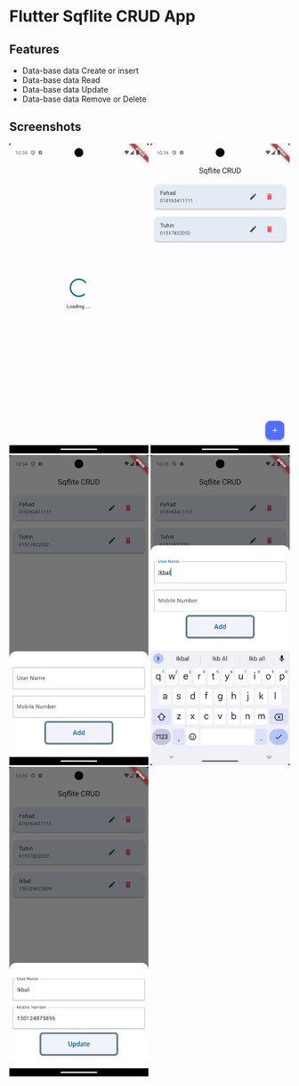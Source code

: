 # Flutter Sqflite CRUD App


## Features

 - Data-base  data Create or insert
 - Data-base data Read
 - Data-base data Update
 - Data-base data Remove or Delete


## Screenshots

<img src="screen_shot/image1.png" width="250"> <img src="screen_shot/image2.png" width="250"> <img src="screen_shot/image3.png" width="250"> <img src="screen_shot/image4.png" width="250"> <img src="screen_shot/image5.png" width="250"> 
